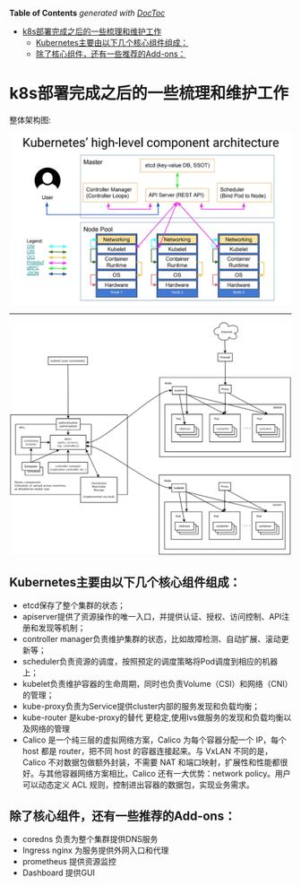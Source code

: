 <!-- START doctoc generated TOC please keep comment here to allow auto update -->
<!-- DON'T EDIT THIS SECTION, INSTEAD RE-RUN doctoc TO UPDATE -->
**Table of Contents**  *generated with [DocToc](https://github.com/thlorenz/doctoc)*

- [k8s部署完成之后的一些梳理和维护工作](#k8s%E9%83%A8%E7%BD%B2%E5%AE%8C%E6%88%90%E4%B9%8B%E5%90%8E%E7%9A%84%E4%B8%80%E4%BA%9B%E6%A2%B3%E7%90%86%E5%92%8C%E7%BB%B4%E6%8A%A4%E5%B7%A5%E4%BD%9C)
  - [Kubernetes主要由以下几个核心组件组成：](#kubernetes%E4%B8%BB%E8%A6%81%E7%94%B1%E4%BB%A5%E4%B8%8B%E5%87%A0%E4%B8%AA%E6%A0%B8%E5%BF%83%E7%BB%84%E4%BB%B6%E7%BB%84%E6%88%90)
  - [除了核心组件，还有一些推荐的Add-ons：](#%E9%99%A4%E4%BA%86%E6%A0%B8%E5%BF%83%E7%BB%84%E4%BB%B6%E8%BF%98%E6%9C%89%E4%B8%80%E4%BA%9B%E6%8E%A8%E8%8D%90%E7%9A%84add-ons)

<!-- END doctoc generated TOC please keep comment here to allow auto update -->

# k8s部署完成之后的一些梳理和维护工作

整体架构图:

![架构1](./kubernetes-high-level-component-archtecture.jpg)

---

![架构2](./kubernetes-架构.png)

## Kubernetes主要由以下几个核心组件组成：

 * etcd保存了整个集群的状态；
 * apiserver提供了资源操作的唯一入口，并提供认证、授权、访问控制、API注册和发现等机制；
 * controller manager负责维护集群的状态，比如故障检测、自动扩展、滚动更新等；
 * scheduler负责资源的调度，按照预定的调度策略将Pod调度到相应的机器上；
 * kubelet负责维护容器的生命周期，同时也负责Volume（CSI）和网络（CNI）的管理；
 * kube-proxy负责为Service提供cluster内部的服务发现和负载均衡；
 * kube-router 是kube-proxy的替代 更稳定,使用lvs做服务的发现和负载均衡以及网络的管理
 * Calico 是一个纯三层的虚拟网络方案，Calico 为每个容器分配一个 IP，每个 host 都是 router，把不同 host 的容器连接起来。与 VxLAN 不同的是，Calico 不对数据包做额外封装，不需要 NAT 和端口映射，扩展性和性能都很好。与其他容器网络方案相比，Calico 还有一大优势：network policy。用户可以动态定义 ACL 规则，控制进出容器的数据包，实现业务需求。

## 除了核心组件，还有一些推荐的Add-ons：

  * coredns 负责为整个集群提供DNS服务
  * Ingress nginx 为服务提供外网入口和代理
  * prometheus 提供资源监控
  * Dashboard 提供GUI
